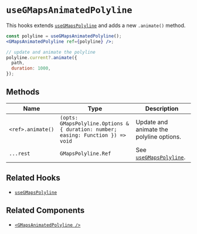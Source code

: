 # `useGMapsAnimatedPolyline`

This hooks extends [`useGMapsPolyline`](/docs/hooks/use-gmaps-polyline.md) and adds a new `.animate()` method.

```jsx
const polyline = useGMapsAnimatedPolyline();
<GMapsAnimatedPolyline ref={polyline} />;

// update and animate the polyline
polyline.current?.animate({
  path,
  duration: 1000,
});
```

## Methods

| Name              | Type                                                                             | Description                                                          |
| ----------------- | -------------------------------------------------------------------------------- | -------------------------------------------------------------------- |
| `<ref>.animate()` | `(opts: GMapsPolyline.Options & { duration: number; easing: Function }) => void` | Update and animate the polyline options.                             |
| `...rest`         | `GMapsPolyline.Ref`                                                              | See [`useGMapsPolyline`](/docs/hooks/use-gmaps-polyline.md#methods). |

## Related Hooks

- [`useGMapsPolyline`](/docs/hooks/use-gmaps-polyline.md)

## Related Components

- [`<GMapsAnimatedPolyline />`](/docs/components/gmaps-animated-polyline.md)

